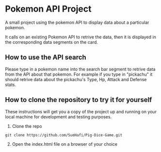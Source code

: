 # Pokemon API Project

A small project using the pokemon API to display data about a particular pokemon.

It calls on an existing Pokemon API to retrive the data, then it is displayed in the corresponding data segments on the card.

## How to use the API search

Please type in a pokemon name into the search bar segment to retrive data from the API about that pokemon. For example if you type in "pickachu" it should retrive data about the pickachu's Type, Hp, Attack and Defense stats.

## How to clone the repository to try it for yourself

These instructions will get you a copy of the project up and running on your local machine for development and testing purposes.

1. Clone the repo

```
git clone https://github.com/SueHafi/Pig-Dice-Game.git
```

2. Open the index.html file on a browser of your choice
